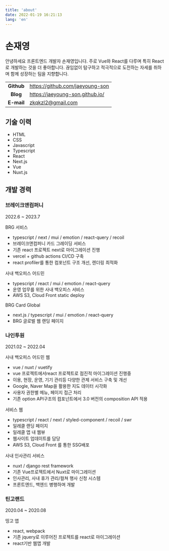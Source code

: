 ```yaml
---
title: 'about'
date: 2022-01-19 16:21:13
lang: 'en'
---
```


<div >

# 손재영

안녕하세요 프론트엔드 개발자 손재영입니다.
주로 Vue와 React를 다루며 특히 React로 개발하는 것을 더 좋아합니다.
끊임없이 탐구하고 적극적으로 도전하는 자세를 취하며 함께 성장하는 팀을 지향합니다.

|            |                                 |
| :--------: | ------------------------------- |
| **Github** | https://github.com/jaeyoung-son |
|  **Blog**  | https://jaeyoung-son.github.io/ |
| **E-mail** | zkqkzl2@gmail.com               |

## 기술 이력

- HTML
- CSS
- Javascript
- Typescript
- React
- Next.js
- Vue
- Nuxt.js

## 개발 경력

### 브레이크앤컴퍼니

2022.6 ~ 2023.7

BRG 서비스

- typescript / next / mui / emotion / react-query / recoil
- 브레이크앤컴퍼니 카드 그레이딩 서비스
- 기존 react 프로젝트 next로 마이그레이션 진행
- vercel + github actions CI/CD 구축
- react profiler를 통한 컴포넌트 구조 개선, 렌더링 최적화

사내 백오피스 어드민

- typescript / react / mui / emotion / react-query
- 운영 업무를 위한 사내 백오피스 서비스
- AWS S3, Cloud Front static deploy

BRG Card Global

- next.js / typescript / mui / emotion / react-query
- BRG 글로벌 웹 랜딩 페이지

### 나인투원

2021.02 ~ 2022.04

사내 백오피스 어드민 웹

- vue / nuxt / vuetify
- vue 프로젝트에서react 프로젝트로 점진적 마이그레이션 진행중
- 이용, 현장, 운영, 기기 관리등 다양한 관제 서비스 구축 및 개선
- Google, Naver Map을 활용한 지도 데이터 시각화
- 사용자 권한별 메뉴, 페이지 접근 처리
- 기존 option API구조의 컴포넌트에서 3.0 버전의 composition API 적용

서비스 웹

- typescript / react / next / styled-component / recoil / swr
- 일레클 랜딩 페이지
- 일레클 앱 내 웹뷰
- 웹사이트 업데이트를 담당
- AWS S3, Cloud Front 를 통한 SSG배포

사내 인사관리 서비스

- nuxt / django rest framework
- 기존 Vue프로젝트에서 Nuxt로 마이그레이션
- 인사관리, 사내 휴가 관리/컬쳐 행사 신청 시스템
- 프론트엔드, 백엔드 병행하며 개발

### 틴고랜드

2020.04 ~ 2020.08

띵고 앱

- react, webpack
- 기존 jquery로 이루어진 프로젝트를 react로 마이그레이션
- react기반 웹앱 개발
